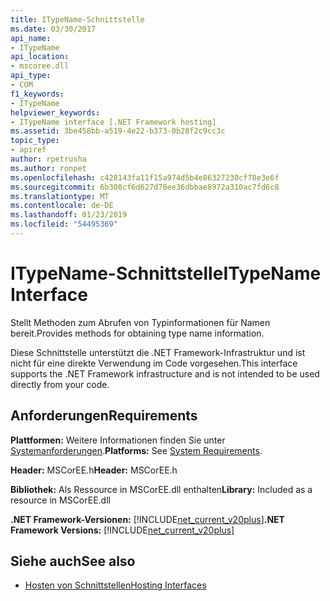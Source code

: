 ```yaml
---
title: ITypeName-Schnittstelle
ms.date: 03/30/2017
api_name:
- ITypeName
api_location:
- mscoree.dll
api_type:
- COM
f1_keywords:
- ITypeName
helpviewer_keywords:
- ITypeName interface [.NET Framework hosting]
ms.assetid: 3be458bb-a519-4e22-b373-0b28f2c9cc3c
topic_type:
- apiref
author: rpetrusha
ms.author: ronpet
ms.openlocfilehash: c428143fa11f15a974d5b4e86327230cf78e3e6f
ms.sourcegitcommit: 6b308cf6d627d78ee36dbbae8972a310ac7fd6c8
ms.translationtype: MT
ms.contentlocale: de-DE
ms.lasthandoff: 01/23/2019
ms.locfileid: "54495369"
---
```

# <a name="itypename-interface"></a><span data-ttu-id="1eff5-102">ITypeName-Schnittstelle</span><span class="sxs-lookup"><span data-stu-id="1eff5-102">ITypeName Interface</span></span>
<span data-ttu-id="1eff5-103">Stellt Methoden zum Abrufen von Typinformationen für Namen bereit.</span><span class="sxs-lookup"><span data-stu-id="1eff5-103">Provides methods for obtaining type name information.</span></span>  
  
 <span data-ttu-id="1eff5-104">Diese Schnittstelle unterstützt die .NET Framework-Infrastruktur und ist nicht für eine direkte Verwendung im Code vorgesehen.</span><span class="sxs-lookup"><span data-stu-id="1eff5-104">This interface supports the .NET Framework infrastructure and is not intended to be used directly from your code.</span></span>  
  
## <a name="requirements"></a><span data-ttu-id="1eff5-105">Anforderungen</span><span class="sxs-lookup"><span data-stu-id="1eff5-105">Requirements</span></span>  
 <span data-ttu-id="1eff5-106">**Plattformen:** Weitere Informationen finden Sie unter [Systemanforderungen](../../../../docs/framework/get-started/system-requirements.md).</span><span class="sxs-lookup"><span data-stu-id="1eff5-106">**Platforms:** See [System Requirements](../../../../docs/framework/get-started/system-requirements.md).</span></span>  
  
 <span data-ttu-id="1eff5-107">**Header:** MSCorEE.h</span><span class="sxs-lookup"><span data-stu-id="1eff5-107">**Header:** MSCorEE.h</span></span>  
  
 <span data-ttu-id="1eff5-108">**Bibliothek:** Als Ressource in MSCorEE.dll enthalten</span><span class="sxs-lookup"><span data-stu-id="1eff5-108">**Library:** Included as a resource in MSCorEE.dll</span></span>  
  
 <span data-ttu-id="1eff5-109">**.NET Framework-Versionen:** [!INCLUDE[net_current_v20plus](../../../../includes/net-current-v20plus-md.md)]</span><span class="sxs-lookup"><span data-stu-id="1eff5-109">**.NET Framework Versions:** [!INCLUDE[net_current_v20plus](../../../../includes/net-current-v20plus-md.md)]</span></span>  
  
## <a name="see-also"></a><span data-ttu-id="1eff5-110">Siehe auch</span><span class="sxs-lookup"><span data-stu-id="1eff5-110">See also</span></span>
- [<span data-ttu-id="1eff5-111">Hosten von Schnittstellen</span><span class="sxs-lookup"><span data-stu-id="1eff5-111">Hosting Interfaces</span></span>](../../../../docs/framework/unmanaged-api/hosting/hosting-interfaces.md)
